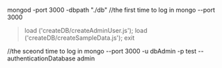 
mongod -port 3000 -dbpath "./db"
//the first time to log in
mongo --port 3000 
>load ('createDB/createAdminUser.js');
>load ('createDB/createSampleData.js');
>exit


//the sceond time to log in 
mongo --port 3000 -u dbAdmin -p test --authenticationDatabase admin